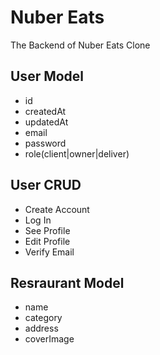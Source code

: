 # Nuber Eats

The Backend of Nuber Eats Clone

## User Model

- id
- createdAt
- updatedAt
- email
- password
- role(client|owner|deliver)

## User CRUD

- Create Account
- Log In
- See Profile
- Edit Profile
- Verify Email

## Resraurant Model

- name
- category
- address
- coverImage
